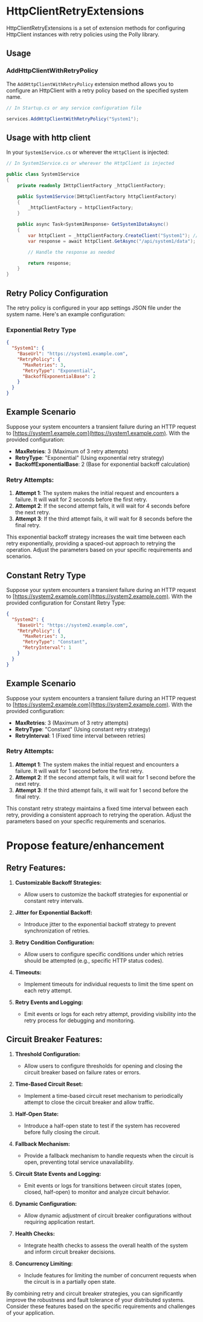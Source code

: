 # HttpClientRetryExtensions

HttpClientRetryExtensions is a set of extension methods for configuring HttpClient instances with retry policies using the Polly library.

## Usage

### AddHttpClientWithRetryPolicy

The `AddHttpClientWithRetryPolicy` extension method allows you to configure an HttpClient with a retry policy based on the specified system name.

```csharp
// In Startup.cs or any service configuration file

services.AddHttpClientWithRetryPolicy("System1");
```

## Usage with http client

In your `System1Service.cs` or wherever the `HttpClient` is injected:

```csharp
// In System1Service.cs or wherever the HttpClient is injected

public class System1Service
{
    private readonly IHttpClientFactory _httpClientFactory;

    public System1Service(IHttpClientFactory httpClientFactory)
    {
        _httpClientFactory = httpClientFactory;
    }

    public async Task<System1Response> GetSystem1DataAsync()
    {
        var httpClient = _httpClientFactory.CreateClient("System1"); //same as appsettings.json
        var response = await httpClient.GetAsync("/api/system1/data");

        // Handle the response as needed

        return response;
    }
}
```
## Retry Policy Configuration

The retry policy is configured in your app settings JSON file under the system name. Here's an example configuration:

### Exponential Retry Type

```json
{
  "System1": {
    "BaseUrl": "https://system1.example.com",
    "RetryPolicy": {
      "MaxRetries": 3,
      "RetryType": "Exponential",
      "BackoffExponentialBase": 2
    }
  }
}
```

## Example Scenario

Suppose your system encounters a transient failure during an HTTP request to [https://system1.example.com](https://system1.example.com). With the provided configuration:

- **MaxRetries**: 3 (Maximum of 3 retry attempts)
- **RetryType**: "Exponential" (Using exponential retry strategy)
- **BackoffExponentialBase**: 2 (Base for exponential backoff calculation)

### Retry Attempts:

1. **Attempt 1**: The system makes the initial request and encounters a failure. It will wait for 2 seconds before the first retry.
2. **Attempt 2**: If the second attempt fails, it will wait for 4 seconds before the next retry.
3. **Attempt 3**: If the third attempt fails, it will wait for 8 seconds before the final retry.

This exponential backoff strategy increases the wait time between each retry exponentially, providing a spaced-out approach to retrying the operation. Adjust the parameters based on your specific requirements and scenarios.


## Constant Retry Type

Suppose your system encounters a transient failure during an HTTP request to [https://system2.example.com](https://system2.example.com). With the provided configuration for Constant Retry Type:

```json
{
  "System2": {
    "BaseUrl": "https://system2.example.com",
    "RetryPolicy": {
      "MaxRetries": 3,
      "RetryType": "Constant",
      "RetryInterval": 1
    }
  }
}
```

## Example Scenario

Suppose your system encounters a transient failure during an HTTP request to [https://system2.example.com](https://system2.example.com). With the provided configuration:

- **MaxRetries**: 3 (Maximum of 3 retry attempts)
- **RetryType**: "Constant" (Using constant retry strategy)
- **RetryInterval**: 1 (Fixed time interval between retries)

### Retry Attempts:

1. **Attempt 1**: The system makes the initial request and encounters a failure. It will wait for 1 second before the first retry.
2. **Attempt 2**: If the second attempt fails, it will wait for 1 second before the next retry.
3. **Attempt 3**: If the third attempt fails, it will wait for 1 second before the final retry.

This constant retry strategy maintains a fixed time interval between each retry, providing a consistent approach to retrying the operation. Adjust the parameters based on your specific requirements and scenarios.

# Propose feature/enhancement
## Retry Features:

1. **Customizable Backoff Strategies:**
   - Allow users to customize the backoff strategies for exponential or constant retry intervals.

2. **Jitter for Exponential Backoff:**
   - Introduce jitter to the exponential backoff strategy to prevent synchronization of retries.

3. **Retry Condition Configuration:**
   - Allow users to configure specific conditions under which retries should be attempted (e.g., specific HTTP status codes).

4. **Timeouts:**
   - Implement timeouts for individual requests to limit the time spent on each retry attempt.

5. **Retry Events and Logging:**
   - Emit events or logs for each retry attempt, providing visibility into the retry process for debugging and monitoring.

## Circuit Breaker Features:

1. **Threshold Configuration:**
   - Allow users to configure thresholds for opening and closing the circuit breaker based on failure rates or errors.

2. **Time-Based Circuit Reset:**
   - Implement a time-based circuit reset mechanism to periodically attempt to close the circuit breaker and allow traffic.

3. **Half-Open State:**
   - Introduce a half-open state to test if the system has recovered before fully closing the circuit.

4. **Fallback Mechanism:**
   - Provide a fallback mechanism to handle requests when the circuit is open, preventing total service unavailability.

5. **Circuit State Events and Logging:**
   - Emit events or logs for transitions between circuit states (open, closed, half-open) to monitor and analyze circuit behavior.

6. **Dynamic Configuration:**
   - Allow dynamic adjustment of circuit breaker configurations without requiring application restart.

7. **Health Checks:**
   - Integrate health checks to assess the overall health of the system and inform circuit breaker decisions.

8. **Concurrency Limiting:**
   - Include features for limiting the number of concurrent requests when the circuit is in a partially open state.

By combining retry and circuit breaker strategies, you can significantly improve the robustness and fault tolerance of your distributed systems. Consider these features based on the specific requirements and challenges of your application.


